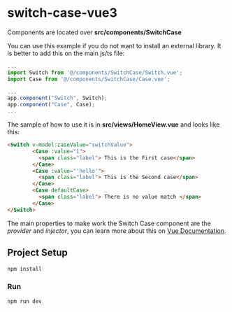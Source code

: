 # switch-case-vue3

Components are located over **src/components/SwitchCase**

You can use this example if you do not want to install an external library.
 It is better to add this on the main js/ts file:

```js
...
import Switch from '@/components/SwitchCase/Switch.vue';
import Case from '@/components/SwitchCase/Case.vue';

...
app.component("Switch", Switch);
app.component("Case", Case);
...

```

The sample of how to use it is in  **src/views/HomeView.vue** and looks like this:

```html
<Switch v-model:caseValue="switchValue">
        <Case :value="1">
          <span class="label"> This is the First case</span>
        </Case>
        <Case :value="'hello'">
          <span class="label"> This is the Second case</span>
        </Case>
        <Case defaultCase>
          <span class="label"> There is no value match </span>
        </Case>
</Switch>
```

The main properties to make work the Switch Case component are the *provider* and *injector*, you can learn more about this on [Vue Documentation](https://vuejs.org/guide/components/provide-inject#working-with-reactivity).

## Project Setup

```sh
npm install
```

### Run

```sh
npm run dev
```
